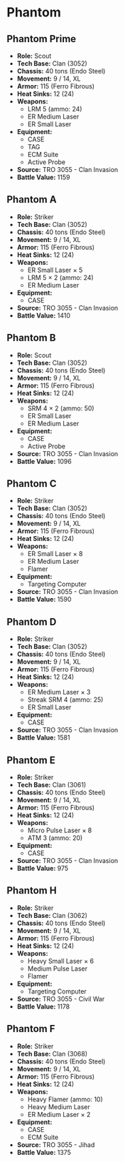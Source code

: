 # Phantom
## Phantom Prime
- **Role:** Scout
- **Tech Base:** Clan (3052)
- **Chassis:** 40 tons (Endo Steel)
- **Movement:** 9 / 14, XL
- **Armor:** 115 (Ferro Fibrous)
- **Heat Sinks:** 12 (24)
- **Weapons:**
  - LRM 5 (ammo: 24)
  - ER Medium Laser
  - ER Small Laser
- **Equipment:**
  - CASE
  - TAG
  - ECM Suite
  - Active Probe
- **Source:** TRO 3055 - Clan Invasion
- **Battle Value:** 1159

## Phantom A
- **Role:** Striker
- **Tech Base:** Clan (3052)
- **Chassis:** 40 tons (Endo Steel)
- **Movement:** 9 / 14, XL
- **Armor:** 115 (Ferro Fibrous)
- **Heat Sinks:** 12 (24)
- **Weapons:**
  - ER Small Laser × 5
  - LRM 5 × 2 (ammo: 24)
  - ER Medium Laser
- **Equipment:**
  - CASE
- **Source:** TRO 3055 - Clan Invasion
- **Battle Value:** 1410

## Phantom B
- **Role:** Scout
- **Tech Base:** Clan (3052)
- **Chassis:** 40 tons (Endo Steel)
- **Movement:** 9 / 14, XL
- **Armor:** 115 (Ferro Fibrous)
- **Heat Sinks:** 12 (24)
- **Weapons:**
  - SRM 4 × 2 (ammo: 50)
  - ER Small Laser
  - ER Medium Laser
- **Equipment:**
  - CASE
  - Active Probe
- **Source:** TRO 3055 - Clan Invasion
- **Battle Value:** 1096

## Phantom C
- **Role:** Striker
- **Tech Base:** Clan (3052)
- **Chassis:** 40 tons (Endo Steel)
- **Movement:** 9 / 14, XL
- **Armor:** 115 (Ferro Fibrous)
- **Heat Sinks:** 12 (24)
- **Weapons:**
  - ER Small Laser × 8
  - ER Medium Laser
  - Flamer
- **Equipment:**
  - Targeting Computer
- **Source:** TRO 3055 - Clan Invasion
- **Battle Value:** 1590

## Phantom D
- **Role:** Striker
- **Tech Base:** Clan (3052)
- **Chassis:** 40 tons (Endo Steel)
- **Movement:** 9 / 14, XL
- **Armor:** 115 (Ferro Fibrous)
- **Heat Sinks:** 12 (24)
- **Weapons:**
  - ER Medium Laser × 3
  - Streak SRM 4 (ammo: 25)
  - ER Small Laser
- **Equipment:**
  - CASE
- **Source:** TRO 3055 - Clan Invasion
- **Battle Value:** 1581

## Phantom E
- **Role:** Striker
- **Tech Base:** Clan (3061)
- **Chassis:** 40 tons (Endo Steel)
- **Movement:** 9 / 14, XL
- **Armor:** 115 (Ferro Fibrous)
- **Heat Sinks:** 12 (24)
- **Weapons:**
  - Micro Pulse Laser × 8
  - ATM 3 (ammo: 20)
- **Equipment:**
  - CASE
- **Source:** TRO 3055 - Clan Invasion
- **Battle Value:** 975

## Phantom H
- **Role:** Striker
- **Tech Base:** Clan (3062)
- **Chassis:** 40 tons (Endo Steel)
- **Movement:** 9 / 14, XL
- **Armor:** 115 (Ferro Fibrous)
- **Heat Sinks:** 12 (24)
- **Weapons:**
  - Heavy Small Laser × 6
  - Medium Pulse Laser
  - Flamer
- **Equipment:**
  - Targeting Computer
- **Source:** TRO 3055 - Civil War
- **Battle Value:** 1178

## Phantom F
- **Role:** Striker
- **Tech Base:** Clan (3068)
- **Chassis:** 40 tons (Endo Steel)
- **Movement:** 9 / 14, XL
- **Armor:** 115 (Ferro Fibrous)
- **Heat Sinks:** 12 (24)
- **Weapons:**
  - Heavy Flamer (ammo: 10)
  - Heavy Medium Laser
  - ER Medium Laser × 2
- **Equipment:**
  - CASE
  - ECM Suite
- **Source:** TRO 3055 - Jihad
- **Battle Value:** 1375

